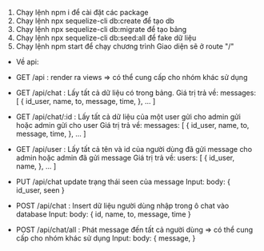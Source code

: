 1. Chạy lệnh npm i để cài đặt các package
2. Chạy lệnh npx sequelize-cli db:create để tạo db
3. Chạy lệnh npx sequelize-cli db:migrate để tạo bảng
4. Chạy lệnh npx sequelize-cli db:seed:all để fake dữ liệu
5. Chạy lệnh npm start để chạy chương trình
   Giao diện sẽ ở route "/"

- Về api:

* GET /api : render ra views => có thể cung cấp cho nhóm khác sử dụng

* GET /api/chat : Lấy tất cả dữ liệu có trong bảng.
  Giá trị trả về: messages: [
  {
  id_user,
  name,
  to,
  message,
  time,
  },
  ...
  ]
* GET /api/chat/:id : Lấy tất cả dữ liệu của một user gửi cho admin gửi hoặc admin gửi cho user
  Giá trị trả về: messages: [
  {
  id_user,
  name,
  to,
  message,
  time,
  },
  ...
  ]
* GET /api/user : Lấy tất cả tên và id của người dùng đã gửi message cho admin hoặc admin đã gửi message
  Giá trị trả về: users: [
  {
  id_user,
  name,
  },
  ...
  ]

* PUT /api/chat update trạng thái seen của message
  Input: body: {
  id_user,
  seen
  }

* POST /api/chat : Insert dữ liệu người dùng nhập trong ô chat vào database
  Input: body: {
  id,
  name,
  to,
  message,
  time
  }

* POST /api/chat/all : Phát message đến tất cả người dùng => có thể cung cấp cho nhóm khác sử dụng
  Input: body: {
  message,
  }
